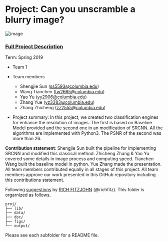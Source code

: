 # Project: Can you unscramble a blurry image? 
![image](figs/example.png)

### [Full Project Description](doc/project3_desc.md)

Term: Spring 2019

+ Team 1
+ Team members
	+ Shengjie Sun (ss5593@columbia.edu)
	+ Wang Tianchen (tw2665@columbia.edu)
	+ Yao Yu (yy2906@columbia.edu)
	+ Zhang Yue (yz3383@columbia.edu)
	+ Zhang Zhicheng (zz2555@columbia.edu)

+ Project summary: In this project, we created two classification engines for enhance the resolution of images. The first is based on Baseline Model provided and the second one in an modification of SRCNN. All the algorithms are implemented with Python3. The PSNR of the second was more than 26. 
	

**Contribution statement**: Shengjie Sun built the pipeline for implementing SRCNN and modified this classical method. Zhicheng Zhang & Yao Yu covered some details in image process and computing speed. Tianchen Wang built the baseline model in python. Yue Zhang made the presentation. All team members contributed equally in all stages of this project. All team members approve our work presented in this GitHub repository including this contributions statement. 

Following [suggestions](http://nicercode.github.io/blog/2013-04-05-projects/) by [RICH FITZJOHN](http://nicercode.github.io/about/#Team) (@richfitz). This folder is orgarnized as follows.

```
proj/
├── lib/
├── data/
├── doc/
├── figs/
└── output/
```

Please see each subfolder for a README file.
